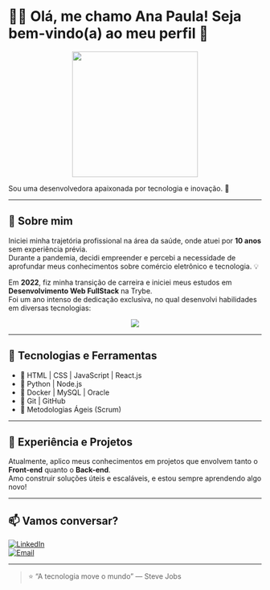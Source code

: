 # 👩‍💻 Olá, me chamo Ana Paula! Seja bem-vindo(a) ao meu perfil 👋

<p align="center">
  <img src="https://media.giphy.com/media/L1R1tvI9svkIWwpVYr/giphy.gif" width="250" />
</p>

Sou uma desenvolvedora apaixonada por tecnologia e inovação. 🚀

---

## 🧠 Sobre mim

Iniciei minha trajetória profissional na área da saúde, onde atuei por **10 anos** sem experiência prévia.  
Durante a pandemia, decidi empreender e percebi a necessidade de aprofundar meus conhecimentos sobre comércio eletrônico e tecnologia. 💡

Em **2022**, fiz minha transição de carreira e iniciei meus estudos em **Desenvolvimento Web FullStack** na Trybe.  
Foi um ano intenso de dedicação exclusiva, no qual desenvolvi habilidades em diversas tecnologias:

<div align="center">
  <img src="https://skillicons.dev/icons?i=html,css,javascript,react,python,docker,mysql,oracle,git,github" />
</div>

---

## 🔧 Tecnologias e Ferramentas

- 🔹 HTML | CSS | JavaScript | React.js  
- 🔹 Python | Node.js  
- 🔹 Docker | MySQL | Oracle  
- 🔹 Git | GitHub  
- 🔹 Metodologias Ágeis (Scrum)  

---

## 💼 Experiência e Projetos

Atualmente, aplico meus conhecimentos em projetos que envolvem tanto o **Front-end** quanto o **Back-end**.  
Amo construir soluções úteis e escaláveis, e estou sempre aprendendo algo novo!

---

## 📫 Vamos conversar?

[![LinkedIn](https://img.shields.io/badge/LinkedIn-blue?style=for-the-badge&logo=linkedin)](https://www.linkedin.com/in/ana-paula-oliveira-cardim/)  
[![Email](https://img.shields.io/badge/Email-EA4335?style=for-the-badge&logo=gmail&logoColor=white)](mailto:paulinhacardim@gmail.com)

---

> ⭐ “A tecnologia move o mundo” — Steve Jobs


